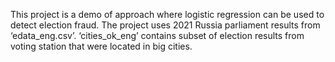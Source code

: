 This project is a demo of approach where logistic regression can be used to detect election fraud.
The project uses 2021 Russia parliament results from ‘edata_eng.csv’.
‘cities_ok_eng’ contains subset of election results from voting station that were located in big cities.
